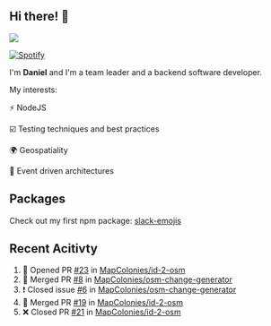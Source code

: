 ## Hi there! 👋

<p>
  <img src="https://github-readme-stats.vercel.app/api?username=syncush&theme=tokyonight">
</p>

[![Spotify](https://novatorem-rust.vercel.app/api/spotify)](https://open.spotify.com/user/syncush)

I'm **Daniel** and I'm a team leader and a backend software developer.

My interests:

⚡ NodeJS

☑️ Testing techniques and best practices

🌍 Geospatiality

🧠 Event driven architectures

## Packages
Check out my first npm package: [slack-emojis](https://www.npmjs.com/package/slack-emojis)

## Recent Acitivty
<!--START_SECTION:activity-->
1. 💪 Opened PR [#23](https://github.com/MapColonies/id-2-osm/pull/23) in [MapColonies/id-2-osm](https://github.com/MapColonies/id-2-osm)
2. 🎉 Merged PR [#8](https://github.com/MapColonies/osm-change-generator/pull/8) in [MapColonies/osm-change-generator](https://github.com/MapColonies/osm-change-generator)
3. ❗️ Closed issue [#6](https://github.com/MapColonies/osm-change-generator/issues/6) in [MapColonies/osm-change-generator](https://github.com/MapColonies/osm-change-generator)
4. 🎉 Merged PR [#19](https://github.com/MapColonies/id-2-osm/pull/19) in [MapColonies/id-2-osm](https://github.com/MapColonies/id-2-osm)
5. ❌ Closed PR [#21](https://github.com/MapColonies/id-2-osm/pull/21) in [MapColonies/id-2-osm](https://github.com/MapColonies/id-2-osm)
<!--END_SECTION:activity-->

